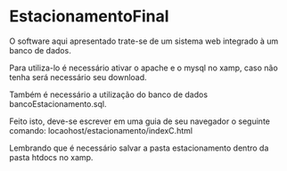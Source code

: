 # EstacionamentoFinal
O software aqui apresentado trate-se de um sistema web integrado à um banco de dados.

Para utiliza-lo é necessário ativar o apache e o mysql no xamp, caso não tenha será necessário seu download.

Também é necessário a utilização do banco de dados bancoEstacionamento.sql.

Feito isto, deve-se escrever em uma guia de seu navegador o seguinte comando: locaohost/estacionamento/indexC.html

Lembrando que é necessário salvar a pasta estacionamento dentro da pasta htdocs no xamp.
